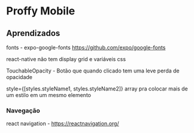 # Proffy Mobile

## Aprendizados

fonts - expo-google-fonts https://github.com/expo/google-fonts

react-native não tem display grid e variáveis css

TouchableOpacity - Botão que quando clicado tem uma leve perda de opacidade 

style={[styles.styleName1, styles.styleName2]} array pra colocar mais de um estilo em um mesmo elemento 

### Navegação
react navigation - https://reactnavigation.org/